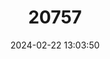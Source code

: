 ---
title: "20757"
category: "Nesoromys ceramicus"
draft: false
date: 2024-02-22 13:03:50
languages:
  English: ["Ceram Rat", "Seram Island Mountain Rat"]
---
